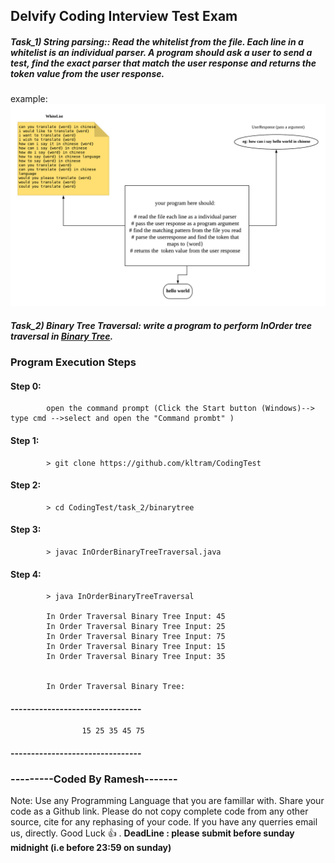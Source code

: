 ## Delvify Coding Interview Test Exam

##### Task_1) String parsing:: Read the whitelist from the file. Each line in a whitelist is an individual parser. A program should ask a user to send a test, find the exact parser that match the user response and returns the token value from the user response. 
example: ![Task 1](/images/Task1.png)

##### Task_2) Binary Tree Traversal: write a program to perform InOrder tree traversal in [Binary Tree](https://en.wikipedia.org/wiki/Tree_traversal).
	
###	Program Execution Steps

####	Step 0: 
			open the command prompt (Click the Start button (Windows)--> type cmd -->select and open the "Command prombt" )
####	Step 1: 
			> git clone https://github.com/kltram/CodingTest
####	Step 2: 
			> cd CodingTest/task_2/binarytree
####	Step 3: 
			> javac InOrderBinaryTreeTraversal.java
####	Step 4: 
			> java InOrderBinaryTreeTraversal
			
			In Order Traversal Binary Tree Input: 45
			In Order Traversal Binary Tree Input: 25
			In Order Traversal Binary Tree Input: 75
			In Order Traversal Binary Tree Input: 15
			In Order Traversal Binary Tree Input: 35

			
			In Order Traversal Binary Tree:

####						--------------------------------
					15 25 35 45 75
####					--------------------------------

###					---------Coded By Ramesh-------
	


Note: Use any Programming Language that you are famillar with. Share your code as a Github link. Please do not copy complete code from any other source, cite for any rephasing of your code. If you have any querries email us, directly.
Good Luck :+1: .
**DeadLine : please submit before sunday midnight (i.e before 23:59 on sunday)**
